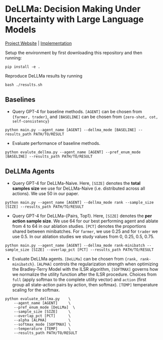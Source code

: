 # DeLLMa: Decision Making Under Uncertainty with Large Language Models

[Project Website](https://DeLLMa.github.io) | [Implementation](https://github.com/DeLLMa/DeLLMa/)

Setup the environment by first downloading this repository and then running:

```
pip install -e .
```

Reproduce DeLLMa results by running

```
bash ./results.sh
```

## Baselines

* Query GPT-4 for baseline methods. `[AGENT]` can be chosen from `{farmer, trader}`, and `[BASELINE]` can be chosen from `{zero-shot, cot, self-consistency}`

```
python main.py --agent_name [AGENT] --dellma_mode [BASELINE] --results_path PATH/TO/RESULT
```

* Evaluate performance of baseline methods.

```
python evalute_dellma.py --agent_name [AGENT] --pref_enum_mode [BASELINE] --results_path PATH/TO/RESULT
```

## DeLLMa Agents

* Query GPT-4 for DeLLMa-Naive. Here, `[SIZE]` denotes the **total samples size** we use for DeLLMa-Naive (i.e. distributed across all actions). We use 50 in our paper.

```
python main.py --agent_name [AGENT] --dellma_mode rank --sample_size [SIZE] --results_path PATH/TO/RESULT
```

* Query GPT-4 for DeLLMa-{Pairs, Top1}. Here, `[SIZE]` denotes the **per action sample size**. We use 64 for our best performing agent and ablate from 4 to 64 in our ablation studies. `[PCT]` denotes the proportions shared between minibatches. For `farmer`, we use 0.25 and for `trader` we use 0.5. In our ablation studies we study values from 0, 0.25, 0.5, 0.75.

```
python main.py --agent_name [AGENT] --dellma_mode rank-minibatch --sample_size [SIZE] --overlap_pct [PCT] --results_path PATH/TO/RESULT
```

* Evaluate DeLLMa agents. `[DeLLMa]` can be chosen from `{rank, rank-minibatch}`. `[ALPHA]` controls the regularization strength when optimizing the Bradley-Terry Model with the ILSR algorithm, `[SOFTMAX]` governs how we normalize the utility function after the ILSR procedure. Choices from `full` (apply softmax to the complete utility vector) and `action` (first group all state-action pairs by action, then softmax). `[TEMP]` temperature scaling for the softmax.

```
python evaluate_dellma.py    \
    --agent_name [AGENT]     \
    --pref_enum_mode [DeLLMa]  \
    --sample_size [SIZE]     \
    --overlap_pct [PCT]      \
    --alpha [ALPHA]          \
    --softmax_mode [SOFTMAX] \
    --temperature [TEMP]     \
    --results_path PATH/TO/RESULT
```
